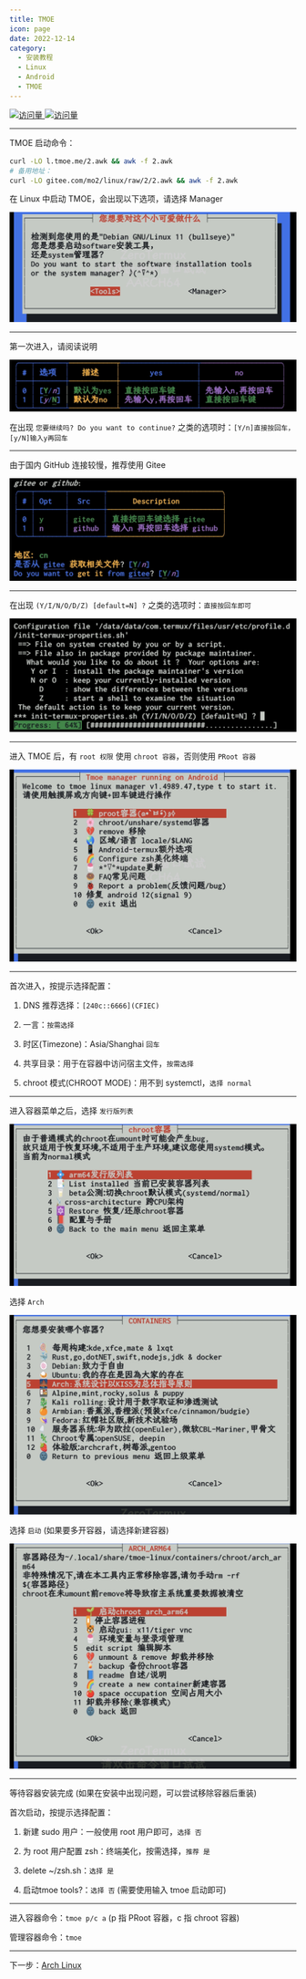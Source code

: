 ```yaml
---
title: TMOE
icon: page
date: 2022-12-14
category:
  - 安装教程
  - Linux
  - Android
  - TMOE
---
```


[![访问量](https://visitor-badge.glitch.me/badge?page_id=TimeRainStarSky-TRSS_Script-TMOE&right_color=red&left_text=访%20问%20量) ![访问量](https://profile-counter.glitch.me/TimeRainStarSky-TRSS_Script-TRSS_Script-TMOE/count.svg)](https://gitee.com/mo2/linux)

---

TMOE 启动命令：
```sh
curl -LO l.tmoe.me/2.awk && awk -f 2.awk
# 备用地址：
curl -LO gitee.com/mo2/linux/raw/2/2.awk && awk -f 2.awk
```
在 Linux 中启动 TMOE，会出现以下选项，请选择 Manager

![1](TMOE/1.jpg)

---

第一次进入，请阅读说明

![2](TMOE/2.jpg)

在出现 `您要继续吗? Do you want to continue?` 之类的选项时：`[Y/n]直接按回车，[y/N]输入y再回车`

---

由于国内 GitHub 连接较慢，推荐使用 Gitee

![3](TMOE/3.jpg)

---

在出现 `(Y/I/N/O/D/Z) [default=N] ?` 之类的选项时：`直接按回车即可`

![4](TMOE/4.jpg)

---

进入 TMOE 后，有 `root 权限` 使用 `chroot 容器`，否则使用 `PRoot 容器`

![5](TMOE/5.jpg)

---

首次进入，按提示选择配置：

1. DNS 推荐选择：`[240c::6666](CFIEC)`

2. 一言：`按需选择`

3. 时区(Timezone)：Asia/Shanghai `回车`

4. 共享目录：用于在容器中访问宿主文件，`按需选择`

5. chroot 模式(CHROOT MODE)：用不到 systemctl，`选择 normal`

---

进入容器菜单之后，选择 `发行版列表`

![6](TMOE/6.jpg)

选择 `Arch`

![7](TMOE/7.jpg)

选择 `启动` (如果要多开容器，请选择新建容器)

![8](TMOE/8.jpg)

---

等待容器安装完成 (如果在安装中出现问题，可以尝试移除容器后重装)

首次启动，按提示选择配置：

1. 新建 sudo 用户：一般使用 root 用户即可，`选择 否`

2. 为 root 用户配置 zsh：终端美化，按需选择，`推荐 是`

3. delete ~/zsh.sh：`选择 是`

4. 启动tmoe tools?：`选择 否` (需要使用输入 tmoe 启动即可)

---

进入容器命令：`tmoe p/c a` (p 指 PRoot 容器，c 指 chroot 容器)

管理容器命令：`tmoe`

---

下一步：[Arch Linux](Arch_Linux.md)
